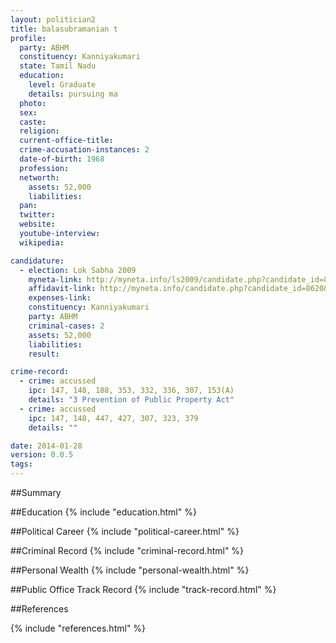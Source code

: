 ```yaml
---
layout: politician2
title: balasubramanian t
profile: 
  party: ABHM
  constituency: Kanniyakumari
  state: Tamil Nadu
  education: 
    level: Graduate
    details: pursuing ma
  photo: 
  sex: 
  caste: 
  religion: 
  current-office-title: 
  crime-accusation-instances: 2
  date-of-birth: 1968
  profession: 
  networth: 
    assets: 52,000
    liabilities: 
  pan: 
  twitter: 
  website: 
  youtube-interview: 
  wikipedia: 

candidature: 
  - election: Lok Sabha 2009
    myneta-link: http://myneta.info/ls2009/candidate.php?candidate_id=8620
    affidavit-link: http://myneta.info/candidate.php?candidate_id=8620&scan=original
    expenses-link: 
    constituency: Kanniyakumari 
    party: ABHM
    criminal-cases: 2
    assets: 52,000
    liabilities: 
    result:  

crime-record: 
  - crime: accussed
    ipc: 147, 148, 188, 353, 332, 336, 307, 153(A)
    details: "3 Prevention of Public Property Act" 
  - crime: accussed
    ipc: 147, 148, 447, 427, 307, 323, 379
    details: "" 

date: 2014-01-28
version: 0.0.5
tags: 
---
```

##Summary


##Education
{% include "education.html" %}


##Political Career
{% include "political-career.html" %}


##Criminal Record
{% include "criminal-record.html" %}


##Personal Wealth
{% include "personal-wealth.html" %}


##Public Office Track Record
{% include "track-record.html" %}


##References


{% include "references.html" %}